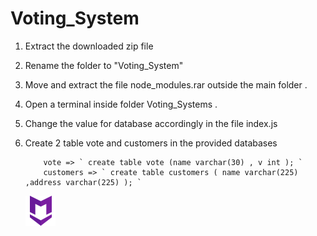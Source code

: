 # Voting_System

1. Extract the downloaded zip file
2. Rename the folder to "Voting_System"
3. Move and extract the file node_modules.rar outside the main folder . 
4. Open a terminal inside folder Voting_Systems . 
5. Change the value for database accordingly in the file index.js
6. Create 2 table vote and customers in the provided  databases 

           vote => ` create table vote (name varchar(30) , v int ); `
           customers => ` create table customers ( name varchar(225) ,address varchar(225) ); `

   ![alt text](https://github.com/adam-p/markdown-here/raw/master/src/common/images/icon48.png "Logo Title Text 1")
